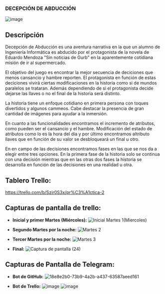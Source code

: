 ### DECEPCIÓN DE ABDUCCIÓN

![image](https://user-images.githubusercontent.com/78794703/111201630-3d63ce00-85c3-11eb-98d3-5c30c4cba05f.png)


## Descripción
Decepción de Abducción es una aventura narrativa en la que un alumno de Ingeniería Informática 
es abducido por el protagonista de la novela de Eduardo Mendoza "Sin noticias de Gurb" en la 
aparentemente cotidiana misión de ir al supermercado. 

El objetivo del juego es encontrar la mejor secuencia de deciciones que menos cansancio y hambre reporten.
El protagonista en función de estas deciciones vivirá ciertas modificaciones en la historia como si de mundos paralelos se trataran. Además 
dependiendo de si el protagonista decide dejarse las llaves o no el final de la historia será distinto.

La historia tiene un enfoque cotidiano en primera persona con toques divertidos y algunos cammeos. Cabe destacar la presencia de gran cantidad 
de imágenes para ayudar a la inmersión.

En cuanto a las funcionalidades encontramos el incremento de atributos, como pueden ser el cansancio y el hambre. Modificación del
estado de atributos como lo es la hora del día y por último encontramos altributo llaves que en función de su valor se desbloqueará un
final u otro.

En en campo de las decisiones encontramos fases en las que se nos da a elegir entre tres opciones. En la primera fase de la historia 
solo se continua con una decisión mientras que en las otras dos fases la historia se desarrolla en función de las decisiones en una realidad u otra.

## Tablero Trello:
https://trello.com/b/Szir0S3x/pr%C3%A1ctica-2

## Capturas de pantalla de trello:

- **Inicial y primer Martes (Miércoles):**
![Inicial Martes 1(Miercoles)](https://user-images.githubusercontent.com/78794703/111200139-b3ffcc00-85c1-11eb-9e3b-21ee978a1e5b.png)
- **Segundo Martes por la noche:**
![Martes 2](https://user-images.githubusercontent.com/78794703/111200219-cb3eb980-85c1-11eb-8027-ea92e21cf4a9.png)

- **Tercer Martes por la noche:**
![Martes 3](https://user-images.githubusercontent.com/78794703/111200241-ced24080-85c1-11eb-8fc3-9970ca795396.png)

- **Final:**
![Captura de pantalla (24)](https://user-images.githubusercontent.com/78794703/111200965-9121e780-85c2-11eb-84d8-447103427902.png)


## Capturas de Pantalla de Telegram:

- **Bot de GitHub:**
![18e8e2b0-73b9-4a2b-a437-63587aeed161](https://user-images.githubusercontent.com/78794703/111200090-a5b1b000-85c1-11eb-8851-29c563fb9669.jpg)


- **Bot de Trello:**
![image](https://user-images.githubusercontent.com/78794703/111202305-00e4a200-85c4-11eb-90a3-f715b5d1657f.png)
![image](https://user-images.githubusercontent.com/78794703/111201322-efe76100-85c2-11eb-8341-363ea290d003.png)



